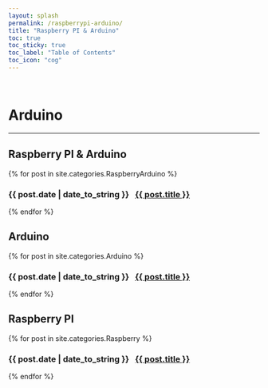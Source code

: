 ```yaml
---
layout: splash
permalink: /raspberrypi-arduino/
title: "Raspberry PI & Arduino"
toc: true
toc_sticky: true
toc_label: "Table of Contents"
toc_icon: "cog"
---
```

<br>

# Arduino
<hr>

## Raspberry PI & Arduino
{% for post in site.categories.RaspberryArduino %}
  <h3>
    <span>{{ post.date | date_to_string }}</span> &nbsp;
    <a href="{{ post.url }}">{{ post.title }}</a>
  </h3>
{% endfor %}

## Arduino
{% for post in site.categories.Arduino %}
  <h3>
    <span>{{ post.date | date_to_string }}</span> &nbsp;
    <a href="{{ post.url }}">{{ post.title }}</a>
  </h3>
{% endfor %}

## Raspberry PI
{% for post in site.categories.Raspberry %}
  <h3>
    <span>{{ post.date | date_to_string }}</span> &nbsp;
    <a href="{{ post.url }}">{{ post.title }}</a>
  </h3>
{% endfor %}